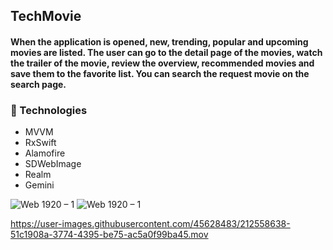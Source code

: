 ## TechMovie

#### When the application is opened, new, trending, popular and upcoming movies are listed. The user can go to the detail page of the movies, watch the trailer of the movie, review the overview, recommended movies and save them to the favorite list. You can search the request movie on the search page.

### :rocket: Technologies 

- MVVM
- RxSwift
- Alamofire
- SDWebImage
- Realm
- Gemini


![Web 1920 – 1](https://user-images.githubusercontent.com/45628483/212719341-53622f91-a53b-418a-bd48-2e3d910ad3e5.png)
![Web 1920 – 1](https://user-images.githubusercontent.com/45628483/212735188-f543c392-b6f1-400a-84e0-27646722f3e6.png)















https://user-images.githubusercontent.com/45628483/212558638-51c1908a-3774-4395-be75-ac5a0f99ba45.mov

























